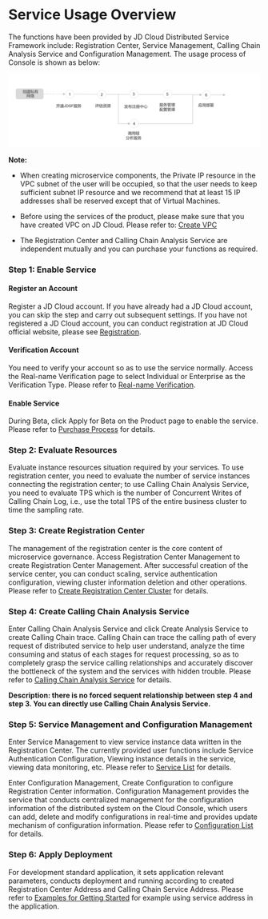 # Service Usage Overview


The functions have been provided by JD Cloud Distributed Service Framework include: Registration Center, Service Management, Calling Chain Analysis Service and Configuration Management. The usage process of Console is shown as below:
 
![](../../../../image/Internet-Middleware/JD-Distributed-Service-Framework/struct-sylc.png)

**Note:**

-   When creating microservice components, the Private IP resource in the VPC subnet of the user will be occupied, so that the user needs to keep sufficient subnet IP resource and we recommend that at least 15 IP addresses shall be reserved except that of Virtual Machines.

-   Before using the services of the product, please make sure that you have created VPC on JD Cloud. Please refer to: [Create VPC](https://docs.jdcloud.com/en/virtual-private-cloud/vpc-configuration)

-   The Registration Center and Calling Chain Analysis Service are independent mutually and you can purchase your functions as required.



###  Step 1: Enable Service
#### Register an Account
Register a JD Cloud account. If you have already had a JD Cloud account, you can skip the step and carry out subsequent settings. If you have not registered a JD Cloud account, you can conduct registration at JD Cloud official website, please see [Registration](https://accounts.jdcloud.com/p/regPage?source=jdcloud&ReturnUrl=https%3a%2f%2fuc.jdcloud.com%2fpassport%2fcomplete%3freturnUrl%3dhttps%3a%2f%2fwww.jdcloud.com).

#### Verification Account
You need to verify your account so as to use the service normally.
Access the Real-name Verification page to select Individual or Enterprise as the Verification Type. Please refer to [Real-name Verification](https://uc.jdcloud.com/account/certify).

#### Enable Service
During Beta, click Apply for Beta on the Product page to enable the service. Please refer to [Purchase Process](../Pricing/Purchase-Process.md) for details.


### Step 2: Evaluate Resources
Evaluate instance resources situation required by your services. To use registration center, you need to evaluate the number of service instances connecting the registration center; to use Calling Chain Analysis Service, you need to evaluate TPS which is the number of Concurrent Writes of Calling Chain Log, i.e., use the total TPS of the entire business cluster to time the sampling rate.

###  Step 3: Create Registration Center
The management of the registration center is the core content of microservice governance. Access Registration Center Management to create Registration Center Management. After successful creation of the service center, you can conduct scaling, service authentication configuration, viewing cluster information deletion and other operations. Please refer to [Create Registration Center Cluster](../Operation-Guide/Cluster/Create-Cluster.md) for details.

### Step 4: Create Calling Chain Analysis Service
Enter Calling Chain Analysis Service and click Create Analysis Service to create Calling Chain trace. Calling Chain can trace the calling path of every request of distributed service to help user understand, analyze the time consuming and status of each stages for request processing, so as to completely grasp the service calling relationships and accurately discover the bottleneck of the system and the services with hidden trouble. Please refer to [Calling Chain Analysis Service](../Operation-Guide/Analysis-Service/Create-Analysis-Service.md) for details.

**Description: there is no forced sequent relationship between step 4 and step 3. You can directly use Calling Chain Analysis Service.**

### Step 5: Service Management and Configuration Management
Enter Service Management to view service instance data written in the Registration Center. The currently provided user functions include Service Authentication Configuration, Viewing instance details in the service, viewing data monitoring, etc. Please refer to [Service List](../Operation-Guide/Service-List/Service-List.md) for details.

Enter Configuration Management, Create Configuration to configure Registration Center information. Configuration Management provides the service that conducts centralized management for the configuration information of the distributed system on the Cloud Console, which users can add, delete and modify configurations in real-time and provides update mechanism of configuration information. Please refer to [Configuration List](../Operation-Guide/Config-List/Config-List.md) for details.

###  Step 6: Apply Deployment
For development standard application, it sets application relevant parameters, conducts deployment and running according to created Registration Center Address and Calling Chain Service Address.
Please refer to [Examples for Getting Started](../Getting-Started/Basic-Example.md) for example using service address in the application.


